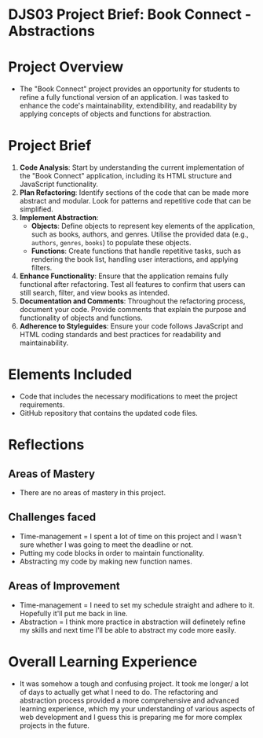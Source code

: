 # DJS03 Project Brief: Book Connect - Abstractions

# Project Overview

- The "Book Connect" project provides an opportunity for students to refine a fully functional version of an application. I was tasked to enhance the code's maintainability, extendibility, and readability by applying concepts of objects and functions for abstraction.

# Project Brief

1. **Code Analysis**: Start by understanding the current implementation of the "Book Connect" application, including its HTML structure and JavaScript functionality.
2. **Plan Refactoring**: Identify sections of the code that can be made more abstract and modular. Look for patterns and repetitive code that can be simplified.
3. **Implement Abstraction**:
   - **Objects**: Define objects to represent key elements of the application, such as books, authors, and genres. Utilise the provided data (e.g., `authors`, `genres`, `books`) to populate these objects.
   - **Functions**: Create functions that handle repetitive tasks, such as rendering the book list, handling user interactions, and applying filters.
4. **Enhance Functionality**: Ensure that the application remains fully functional after refactoring. Test all features to confirm that users can still search, filter, and view books as intended.
5. **Documentation and Comments**: Throughout the refactoring process, document your code. Provide comments that explain the purpose and functionality of objects and functions.
6. **Adherence to Styleguides**: Ensure your code follows JavaScript and HTML coding standards and best practices for readability and maintainability.

# Elements Included

- Code that includes the necessary modifications to meet the project requirements.
- GitHub repository that contains the updated code files.

# Reflections

## Areas of Mastery

- There are no areas of mastery in this project.

## Challenges faced

- Time-management = I spent a lot of time on this project and I wasn't sure whether I was going to meet the deadline or not.
- Putting my code blocks in order to maintain functionality.
- Abstracting my code by making new function names.

## Areas of Improvement

- Time-management = I need to set my schedule straight and adhere to it. Hopefully it'll put me back in line.
- Abstraction = I think more practice in abstraction will definetely refine my skills and next time I'll be able to abstract my code more easily.

# Overall Learning Experience

- It was somehow a tough and confusing project. It took me longer/ a lot of days to actually get what I need to do. The refactoring and abstraction process provided a more comprehensive and advanced learning experience, which my your understanding of various aspects of web development and I guess this is preparing me for more complex projects in the future.
